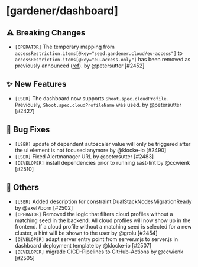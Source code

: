 # [gardener/dashboard]

## ⚠️ Breaking Changes

- `[OPERATOR]` The temporary mapping from `accessRestriction.items[@key="seed.gardener.cloud/eu-access"]` to `accessRestriction.items[@key="eu-access-only"]` has been removed as previously announced ([ref](https://github.com/gardener/dashboard/pull/2196)). by @petersutter [#2452]
## ✨ New Features

- `[USER]` The dashboard now supports `Shoot.spec.cloudProfile`. Previously, `Shoot.spec.cloudProfileName` was used. by @petersutter [#2427]
## 🐛 Bug Fixes

- `[USER]` update of dependent autoscaler value will only be triggered after the ui element is not focused anymore by @klocke-io [#2490]
- `[USER]` Fixed Alertmanager URL by @petersutter [#2483]
- `[DEVELOPER]` install dependencies prior to running sast-lint by @ccwienk [#2510]
## 🏃 Others

- `[USER]` Added description for constraint DualStackNodesMigrationReady by @axel7born [#2502]
- `[OPERATOR]` Removed the logic that filters cloud profiles without a matching seed in the backend. All cloud profiles will now show up in the frontend. If a cloud profile without a matching seed is selected for a new cluster, a hint will be shown to the user by @grolu [#2454]
- `[DEVELOPER]` adapt server entry point from server.mjs to server.js in dashboard deployment template by @klocke-io [#2507]
- `[DEVELOPER]` migrade CICD-Pipelines to GitHub-Actions by @ccwienk [#2505]
